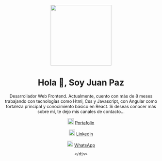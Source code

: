 
<div id="header" align="center">
    <img src="https://media.giphy.com/media/HscDLzkO8EOTmgkhQP/giphy.gif" width="200px">
    <h1> Hola 👋, Soy Juan Paz </h1>
    <p>Desarrollador Web Frontend. Actualmente, cuento con más de 8 meses trabajando con tecnologías como Html, Css y Javascript, con Angular como fortaleza principal y        conocimiento básico en React. Si deseas conocer más sobre mí, te dejo mis canales de contacto... </p>
    <div>
        <p> <img src="https://encrypted-tbn0.gstatic.com/images?q=tbn:ANd9GcSAgmw8g19jjZbXn6oxvgiDbj-2CBbsjEJDzBhMyA3MOdKF8RcZMgoIg260Ljj_0V3qEMg&usqp=CAU" width="20px"> <a href="https://juanpazweb.web.app">Portafolio</a></p>
        <p> <img src="https://cdn-icons-png.flaticon.com/512/174/174857.png" width="20px"> <a href="https://www.linkedin.com/in/juanpaz98/">Linkedin</a></p>
        <p> <img src="https://upload.wikimedia.org/wikipedia/commons/thumb/5/5e/WhatsApp_icon.png/598px-WhatsApp_icon.png" width="20px"> 
            <a href="https://api.whatsapp.com/send?phone=+573165808886&text=Hola%20Juan,%20ví%20tu%20portafolio%20y%20quiero%20saber%20más%20sobre%20Tí">WhatsApp</a></p>
    </div>
    <div>
        
    </div>
    
</div>

<!--
**JuanPaz98/juanpaz98** is a ✨ _special_ ✨ repository because its `README.md` (this file) appears on your GitHub profile.

Here are some ideas to get you started:

- 🔭 I’m currently working on ...
- 🌱 I’m currently learning ...
- 👯 I’m looking to collaborate on ...
- 🤔 I’m looking for help with ...
- 💬 Ask me about ...
- 📫 How to reach me: ...
- 😄 Pronouns: ...
- ⚡ Fun fact: ...
-->
